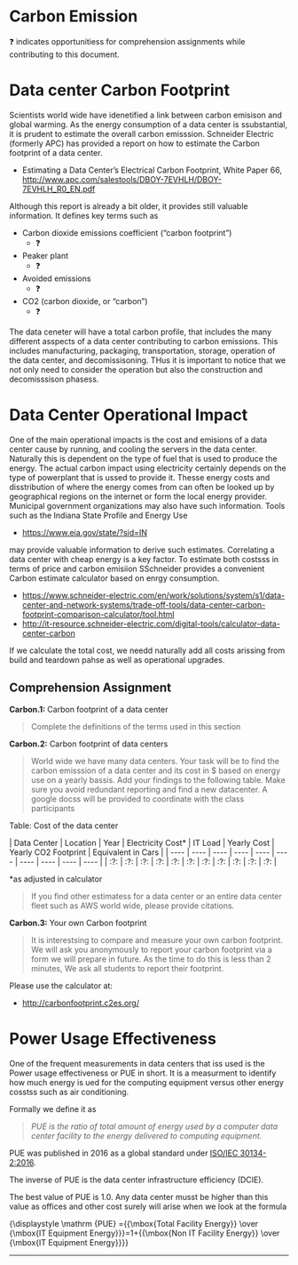 # Carbon Emission

:question: indicates opportunitiess for comprehension assignments while contributing to this document.

# Data center Carbon Footprint

Scientists world wide have idenetified a link between carbon emisison and global warming. As the energy consumption of a data center is ssubstantial, it is prudent to estimate the overall carbon emisssion. Schneider Electric (formerly APC) has provided a report on how to estimate the Carbon footprint of a data center. 

* Estimating a Data Center’s
Electrical Carbon Footprint, White Paper 66,  <http://www.apc.com/salestools/DBOY-7EVHLH/DBOY-7EVHLH_R0_EN.pdf>

Although this report is already a bit older, it provides still valuable information. It defines key terms such as

* Carbon dioxide emissions coefficient (“carbon footprint”) 
	* :question:
* Peaker plant
	* :question:
* Avoided emissions
	* :question:
* CO2 (carbon dioxide, or “carbon”) 
	* :question:

The data ceneter will have a total carbon profile, that includes the many different asspects of a data center contributing to carbon emissions. This includes manufacturing, packaging, transportation, storage, operation of the data center, and decomissisoning. THus it is important to notice that we not only need to consider the operation but also the construction and decomisssison phasess. 

# Data Center Operational Impact

One of the main operational impacts is the cost and emisions of a data center cause by running, and cooling the servers in the data center. Naturally this is dependent on the type of fuel that is used to produce the energy. The actual carbon impact using electricity certainly depends on the type of powerplant that is ussed to provide it. Thesse energy costs and disstribution of where the energy comes from can often be looked up by geographical regions  on the internet or form the local energy provider. Municipal government organizations may also have such information. Tools such as the Indiana State Profile and Energy Use 

* <https://www.eia.gov/state/?sid=IN>  

may provide valuable information to derive such estimates. Correlating a data center with cheap energy is a key factor. To estimate both costsss in terms of price and carbon emisiion SSchneider provides a convenient Carbon estimate calculator based on enrgy consumption.

* <https://www.schneider-electric.com/en/work/solutions/system/s1/data-center-and-network-systems/trade-off-tools/data-center-carbon-footprint-comparison-calculator/tool.html>
* <http://it-resource.schneider-electric.com/digital-tools/calculator-data-center-carbon>

If we calculate the total cost, we needd naturally add all costs arissing from build and teardown pahse as well as operational upgrades. 

## Comprehension Assignment

**Carbon.1:** Carbon footprint of a data center

> Complete the definitions of the terms used in this section

**Carbon.2:** Carbon footprint of data centers

> World wide we have many data centers. Your task will be to find the carbon emisssion of a data center and its cost in $ based on energy use on a yearly bassis. Add your findings to the following table. Make sure you avoid redundant reporting and find a new datacenter. A google docss will be provided to coordinate with the class participants

Table: Cost of the data center

| Data Center | Location | Year | Electricity Cost* | IT Load | Yearly Cost | Yearly CO2 Footprint | Equivalent in Cars |
| ---- | ---- | ---- | ---- | ---- | ---- | ---- | ---- | ---- | ---- |
| :?: | :?: | :?: | :?: | :?: | :?: | :?: | :?: | :?: | :?: | :?: | 

*as adjusted in calculator

> If you find other estimatess for a data center or an entire data center fleet such as AWS world wide, please provide citations.

**Carbon.3:** Your own Carbon footprint

> It is interestsing to compare and measure your own carbon footprint. We will ask you anonymously to report your carbon footprint via a form we will prepare in future. As the time to do this is less than 2 minutes, We ask all students to report their footprint.
 
Please use the calculator at:

* <http://carbonfootprint.c2es.org/>

# Power Usage Effectiveness

One of the frequent measurements in data centers that iss used is the  Power usage effectiveness or PUE in short. It is a measurment to identify how much energy is ued for the computing equipment  versus other energy cosstss such as air conditioning.

Formally we define it as

> *PUE is the ratio of total amount of energy used by a computer data center facility to the energy delivered to computing equipment.* 
 
PUE was published in 2016 as a global standard under [ISO/IEC 30134-2:2016](https://www.iso.org/standard/63451.html).

The inverse of PUE is the data center infrastructure efficiency (DCIE).

The best value of PUE is 1.0. Any data center musst be higher than this value as offices and other cost surely will arise when we look at the formula

{\displaystyle \mathrm {PUE} ={{\mbox{Total Facility Energy}} \over {\mbox{IT Equipment Energy}}}=1+{{\mbox{Non IT Facility Energy}} \over {\mbox{IT Equipment Energy}}}}

---
